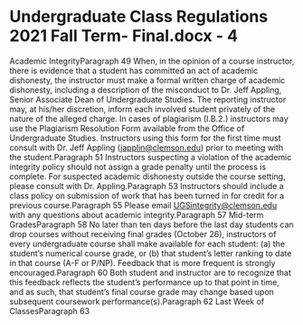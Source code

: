 # Undergraduate Class Regulations 2021 Fall Term- Final.docx - 4

Academic IntegrityParagraph 49
When, in the opinion of a course instructor, there is evidence that a student has committed an act of academic dishonesty, the instructor must make a formal written charge of academic dishonesty, including a description of the misconduct to Dr. Jeff Appling, Senior Associate Dean of Undergraduate Studies. The reporting instructor may, at his/her discretion, inform each involved student privately of the nature of the alleged charge. In cases of plagiarism (I.B.2.) instructors may use the Plagiarism Resolution Form available from the Office of Undergraduate Studies. Instructors using this form for the first time must consult with Dr. Jeff Appling (japplin@clemson.edu) prior to meeting with the student.Paragraph 51
Instructors suspecting a violation of the academic integrity policy should not assign a grade penalty until the process is complete. For suspected academic dishonesty outside the course setting, please consult with Dr. Appling.Paragraph 53
Instructors should include a class policy on submission of work that has been turned in for credit for a previous course.Paragraph 55
Please email UGSintegrity@clemson.edu with any questions about academic integrity.Paragraph 57
Mid-term GradesParagraph 58
No later than ten days before the last day students can drop courses without receiving final grades (October 26), instructors of every undergraduate course shall make available for each student: (a) the student’s numerical course grade, or (b) that student’s letter ranking to date in that course (A-F or P/NP). Feedback that is more frequent is strongly encouraged.Paragraph 60
Both student and instructor are to recognize that this feedback reflects the student’s performance up to that point in time, and as such, that student’s final course grade may change based upon subsequent coursework performance(s).Paragraph 62
Last Week of ClassesParagraph 63